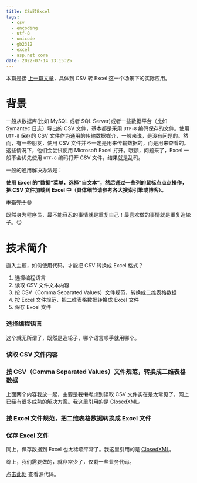 ```yaml
---
title: CSV转Excel
tags:
  - csv
  - encoding
  - utf-8
  - unicode
  - gb2312
  - excel
  - asp.net core
date: 2022-07-14 13:15:25
---
```


本篇是接 [上一篇文章](/2022/05/13/dotnet-core-build-standalone-executable-program/)，具体到 CSV 转 Excel 这一个场景下的实际应用。

# 背景

一般从数据库(比如 MySQL 或者 SQL Server)或者一些数据平台（比如 Symantec 日志）导出的 CSV 文件，基本都是采用 `UTF-8` 编码保存的文件。使用 `UTF-8` 保存的 CSV 文件作为通用的传输数据媒介，一般来说，是没有问题的。然而，有一些朋友，使用 CSV 文件并不一定是用来传输数据的，而是用来查看的。这些情况下，他们会尝试使用 Microsoft Excel 打开。哦额，问题来了，Excel 一般不会优先使用 `UTF-8` 编码打开 CSV 文件，结果就是乱码。

一般的通用解决办法是：

**使用 Excel 的“数据”菜单，选择“自文本”，然后通过一些列的鼠标点点点操作，把 CSV 文件加载到 Excel 中（具体细节请参考各大搜索引擎或博客）。**

~~本篇完！~~😄

既然身为程序员，最不能容忍的事情就是重复自己！最喜欢做的事情就是重复造轮子。😏

# 技术简介

直入主题，如何使用代码，才能把 CSV 转换成 Excel 格式？

1. 选择编程语言
2. 读取 CSV 文件文本内容
3. 按 CSV（Comma Separated Values）文件规范，转换成二维表格数据
4. 按 Excel 文件规范，把二维表格数据转换成 Excel 文件
5. 保存 Excel 文件

### 选择编程语言

这个就无所谓了，既然是造轮子，哪个语言顺手就用哪个。

### 读取 CSV 文件内容
### 按 CSV（Comma Separated Values）文件规范，转换成二维表格数据

上面两个内容我放一起，主要是~~我懒~~考虑到读取 CSV 文件实在是太常见了，网上已经有很多成熟的解决方案。我这里引用的是 [ClosedXML]()。

### 按 Excel 文件规范，把二维表格数据转换成 Excel 文件
### 保存 Excel 文件

同上，保存数据到 Excel 也太稀疏平常了。我这里引用的是 [ClosedXML]()。

综上，我们需要做的，就非常少了，仅剩一些业务代码。

[点击此处](https://github.com/ZXS66/csv2excel) 查看源代码。
